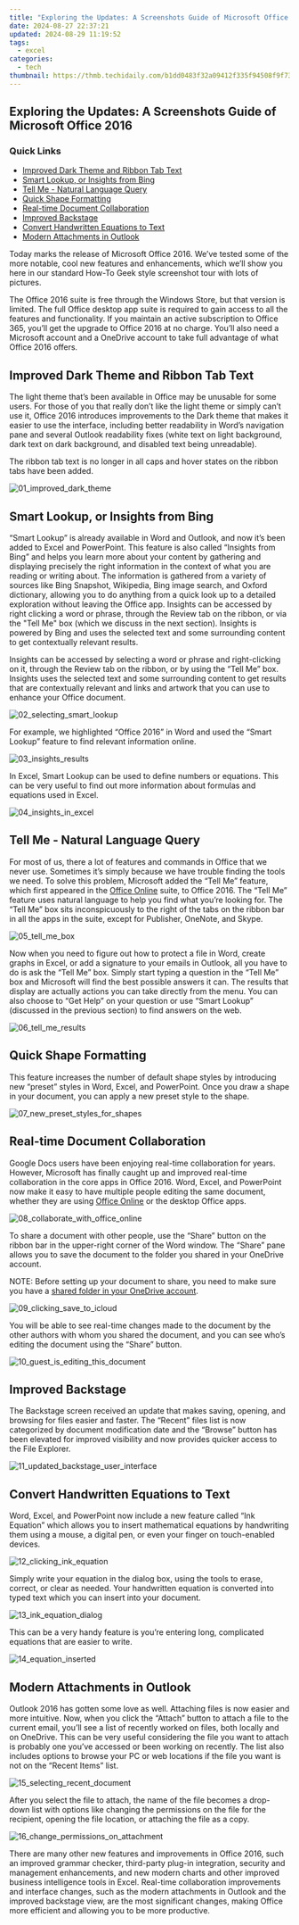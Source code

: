 ```yaml
---
title: "Exploring the Updates: A Screenshots Guide of Microsoft Office 2016"
date: 2024-08-27 22:37:21
updated: 2024-08-29 11:19:52
tags:
  - excel
categories:
  - tech
thumbnail: https://thmb.techidaily.com/b1dd0483f32a09412f335f94508f9f7301d5aa196fe907bac96fdd29e9d8162d.png
---
```


## Exploring the Updates: A Screenshots Guide of Microsoft Office 2016

### Quick Links

* [Improved Dark Theme and Ribbon Tab Text](https://twitter-videos.techidaily.com/in-2024-redesign-twitter-video-header/)
* [Smart Lookup, or Insights from Bing](https://extra-information.techidaily.com/ideal-iphone-photo-apps-for-slide-shows-xr-to-x/)
* [Tell Me - Natural Language Query](https://common-error.techidaily.com/quick-fixes-resolving-issues-with-a-non-functioning-logitech-mouse-scroll-wheel/)
* [Quick Shape Formatting](https://visual-screen-recording.techidaily.com/new-strategies-for-syncing-zoom-meetings-across-devices/)
* [Real-time Document Collaboration](https://techidaily.com/how-to-downgrade-apple-iphone-11-pro-without-itunes-drfone-by-drfone-ios-system-repair-ios-system-repair/)
* [Improved Backstage](https://snapchat-videos.techidaily.com/new-in-2024-conquering-the-art-of-snapchats-boomerang-creation/)
* [Convert Handwritten Equations to Text](https://extra-approaches.techidaily.com/prime-digital-devices-turn-images-into-videos-for-2024/)
* [Modern Attachments in Outlook](https://apple-account.techidaily.com/how-to-create-an-apple-developer-account-from-apple-iphone-6-by-drfone-ios/)

 Today marks the release of Microsoft Office 2016\. We’ve tested some of the more notable, cool new features and enhancements, which we’ll show you here in our standard How-To Geek style screenshot tour with lots of pictures.

 The Office 2016 suite is free through the Windows Store, but that version is limited. The full Office desktop app suite is required to gain access to all the features and functionality. If you maintain an active subscription to Office 365, you’ll get the upgrade to Office 2016 at no charge. You’ll also need a Microsoft account and a OneDrive account to take full advantage of what Office 2016 offers.

## **Improved Dark Theme and Ribbon Tab Text** 

 The light theme that’s been available in Office may be unusable for some users. For those of you that really don’t like the light theme or simply can’t use it, Office 2016 introduces improvements to the Dark theme that makes it easier to use the interface, including better readability in Word’s navigation pane and several Outlook readability fixes (white text on light background, dark text on dark background, and disabled text being unreadable).

 The ribbon tab text is no longer in all caps and hover states on the ribbon tabs have been added.

![01_improved_dark_theme](https://static1.howtogeekimages.com/wordpress/wp-content/uploads/2015/09/01_improved_dark_theme.png) 

##  Smart Lookup, or Insights from Bing

 “Smart Lookup” is already available in Word and Outlook, and now it’s been added to Excel and PowerPoint. This feature is also called “Insights from Bing” and helps you learn more about your content by gathering and displaying precisely the right information in the context of what you are reading or writing about. The information is gathered from a variety of sources like Bing Snapshot, Wikipedia, Bing image search, and Oxford dictionary, allowing you to do anything from a quick look up to a detailed exploration without leaving the Office app. Insights can be accessed by right clicking a word or phrase, through the Review tab on the ribbon, or via the "Tell Me" box (which we discuss in the next section). Insights is powered by Bing and uses the selected text and some surrounding content to get contextually relevant results.

 Insights can be accessed by selecting a word or phrase and right-clicking on it, through the Review tab on the ribbon, or by using the “Tell Me” box. Insights uses the selected text and some surrounding content to get results that are contextually relevant and links and artwork that you can use to enhance your Office document.

![02_selecting_smart_lookup](https://static1.howtogeekimages.com/wordpress/wp-content/uploads/2015/09/02_selecting_smart_lookup.png) 

 For example, we highlighted “Office 2016” in Word and used the “Smart Lookup” feature to find relevant information online.

![03_insights_results](https://static1.howtogeekimages.com/wordpress/wp-content/uploads/2015/09/03_insights_results.png) 

 In Excel, Smart Lookup can be used to define numbers or equations. This can be very useful to find out more information about formulas and equations used in Excel.

![04_insights_in_excel](https://static1.howtogeekimages.com/wordpress/wp-content/uploads/2015/09/04_insights_in_excel.png) 

##  Tell Me - Natural Language Query

 For most of us, there a lot of features and commands in Office that we never use. Sometimes it’s simply because we have trouble finding the tools we need. To solve this problem, Microsoft added the “Tell Me” feature, which first appeared in the [Office Online](https://www.office.com/) suite, to Office 2016\. The “Tell Me” feature uses natural language to help you find what you’re looking for. The “Tell Me” box sits inconspicuously to the right of the tabs on the ribbon bar in all the apps in the suite, except for Publisher, OneNote, and Skype.

![05_tell_me_box](https://static1.howtogeekimages.com/wordpress/wp-content/uploads/2015/09/05_tell_me_box.png) 

 Now when you need to figure out how to protect a file in Word, create graphs in Excel, or add a signature to your emails in Outlook, all you have to do is ask the “Tell Me” box. Simply start typing a question in the “Tell Me” box and Microsoft will find the best possible answers it can. The results that display are actually actions you can take directly from the menu. You can also choose to “Get Help” on your question or use “Smart Lookup” (discussed in the previous section) to find answers on the web.

![06_tell_me_results](https://static1.howtogeekimages.com/wordpress/wp-content/uploads/2015/09/06_tell_me_results.png) 

##  Quick Shape Formatting

 This feature increases the number of default shape styles by introducing new “preset” styles in Word, Excel, and PowerPoint. Once you draw a shape in your document, you can apply a new preset style to the shape.

![07_new_preset_styles_for_shapes](https://static1.howtogeekimages.com/wordpress/wp-content/uploads/2015/09/07_new_preset_styles_for_shapes.png) 

##  Real-time Document Collaboration

 Google Docs users have been enjoying real-time collaboration for years. However, Microsoft has finally caught up and improved real-time collaboration in the core apps in Office 2016\. Word, Excel, and PowerPoint now make it easy to have multiple people editing the same document, whether they are using [Office Online](https://www.office.com/) or the desktop Office apps.

![08_collaborate_with_office_online](https://static1.howtogeekimages.com/wordpress/wp-content/uploads/2015/09/08_collaborate_with_office_online.png) 

 To share a document with other people, use the “Share” button on the ribbon bar in the upper-right corner of the Word window. The “Share” pane allows you to save the document to the folder you shared in your OneDrive account.

 NOTE: Before setting up your document to share, you need to make sure you have a [shared folder in your OneDrive account](https://extra-support.techidaily.com/new-reality-beyond-boundaries-grasping-the-metaverse-through-6-models/).

![09_clicking_save_to_icloud](https://static1.howtogeekimages.com/wordpress/wp-content/uploads/2015/09/09_clicking_save_to_icloud.png) 

 You will be able to see real-time changes made to the document by the other authors with whom you shared the document, and you can see who’s editing the document using the “Share” button.

![10_guest_is_editing_this_document](https://static1.howtogeekimages.com/wordpress/wp-content/uploads/2015/09/10_guest_is_editing_this_document.png) 

##  Improved Backstage

 The Backstage screen received an update that makes saving, opening, and browsing for files easier and faster. The “Recent” files list is now categorized by document modification date and the “Browse” button has been elevated for improved visibility and now provides quicker access to the File Explorer.

![11_updated_backstage_user_interface](https://static1.howtogeekimages.com/wordpress/wp-content/uploads/2015/09/11_updated_backstage_user_interface1.png) 

##  Convert Handwritten Equations to Text

 Word, Excel, and PowerPoint now include a new feature called “Ink Equation” which allows you to insert mathematical equations by handwriting them using a mouse, a digital pen, or even your finger on touch-enabled devices.

![12_clicking_ink_equation](https://static1.howtogeekimages.com/wordpress/wp-content/uploads/2015/09/12_clicking_ink_equation.png) 

 Simply write your equation in the dialog box, using the tools to erase, correct, or clear as needed. Your handwritten equation is converted into typed text which you can insert into your document.

![13_ink_equation_dialog](https://static1.howtogeekimages.com/wordpress/wp-content/uploads/2015/09/13_ink_equation_dialog.png) 

 This can be a very handy feature is you’re entering long, complicated equations that are easier to write.

![14_equation_inserted](https://static1.howtogeekimages.com/wordpress/wp-content/uploads/2015/09/14_equation_inserted.png) 

##  Modern Attachments in Outlook

 Outlook 2016 has gotten some love as well. Attaching files is now easier and more intuitive. Now, when you click the “Attach” button to attach a file to the current email, you’ll see a list of recently worked on files, both locally and on OneDrive. This can be very useful considering the file you want to attach is probably one you’ve accessed or been working on recently. The list also includes options to browse your PC or web locations if the file you want is not on the “Recent Items” list.

![15_selecting_recent_document](https://static1.howtogeekimages.com/wordpress/wp-content/uploads/2015/09/15_selecting_recent_document.png) 

 After you select the file to attach, the name of the file becomes a drop-down list with options like changing the permissions on the file for the recipient, opening the file location, or attaching the file as a copy.

![16_change_permissions_on_attachment](https://static1.howtogeekimages.com/wordpress/wp-content/uploads/2015/09/16_change_permissions_on_attachment.png) 

 There are many other new features and improvements in Office 2016, such an improved grammar checker, third-party plug-in integration, security and management enhancements, and new modern charts and other improved business intelligence tools in Excel. Real-time collaboration improvements and interface changes, such as the modern attachments in Outlook and the improved backstage view, are the most significant changes, making Office more efficient and allowing you to be more productive.

<ins class="adsbygoogle"
     style="display:block"
     data-ad-format="autorelaxed"
     data-ad-client="ca-pub-7571918770474297"
     data-ad-slot="1223367746"></ins>



<ins class="adsbygoogle"
     style="display:block"
     data-ad-client="ca-pub-7571918770474297"
     data-ad-slot="8358498916"
     data-ad-format="auto"
     data-full-width-responsive="true"></ins>
